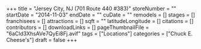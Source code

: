 +++
title = "Jersey City, NJ (701 Route 440 #383)"
storeNumber = ""
startDate = "2014-11-03"
endDate = ""
cuDate = ""
remodels = []
stages = []
franchisees = []
attractions = []
sqft = ""
latitudeLongitude = []
citations = []
contributors = []
downloadLinks = []
pageThumbnailFile = "6aCld3XhsAVe7QyEi8Fj.avif"
tags = ["Locations"]
categories = ["Chuck E. Cheese's"]
draft = false
+++
